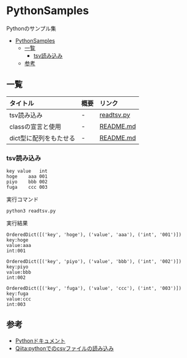 # PythonSamples
Pythonのサンプル集

- [PythonSamples](#pythonsamples)
  - [一覧](#一覧)
    - [tsv読み込み](#tsv読み込み)
  - [参考](#参考)

## 一覧

| タイトル | 概要 | リンク |
| :-- | :-- | :-- |
| tsv読み込み | - | [readtsv.py](./001_readtsv/readtsv.py) |
| classの宣言と使用 | - | [README.md](./002_class/README.md) |
| dict型に配列をもたせる | - | [README.md](./003_dict_arrays/README.md) |

### tsv読み込み

```tsv:file.tsv
key	value	int
hoge	aaa	001
piyo	bbb	002
fuga	ccc	003
```

実行コマンド
```
python3 readtsv.py
```

実行結果
```
OrderedDict([('key', 'hoge'), ('value', 'aaa'), ('int', '001')])
key:hoge
value:aaa
int:001

OrderedDict([('key', 'piyo'), ('value', 'bbb'), ('int', '002')])
key:piyo
value:bbb
int:002

OrderedDict([('key', 'fuga'), ('value', 'ccc'), ('int', '003')])
key:fuga
value:ccc
int:003
```
## 参考

- [Pythonドキュメント](https://docs.python.org/ja/3/)
- [Qiita:pythonでのcsvファイルの読み込み](https://qiita.com/motoki1990/items/0274d8bcf1a97fe4a869)